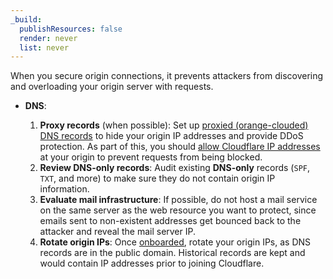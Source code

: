 ```yaml
---
_build:
  publishResources: false
  render: never
  list: never
---
```


When you secure origin connections, it prevents attackers from discovering and overloading your origin server with requests.

- **DNS**: 

    1. **Proxy records** (when possible): Set up [proxied (orange-clouded) DNS records](/dns/manage-dns-records/reference/proxied-dns-records/) to hide your origin IP addresses and provide DDoS protection. As part of this, you should [allow Cloudflare IP addresses](/fundamentals/concepts/cloudflare-ip-addresses/) at your origin to prevent requests from being blocked.
    2. **Review DNS-only records**: Audit existing **DNS-only** records (`SPF`, `TXT`, and more) to make sure they do not contain origin IP information.
    3. **Evaluate mail infrastructure**: If possible, do not host a mail service on the same server as the web resource you want to protect, since emails sent to non-existent addresses get bounced back to the attacker and reveal the mail server IP.
    4. **Rotate origin IPs**: Once [onboarded](/dns/zone-setups/full-setup/setup/#verify-changes), rotate your origin IPs, as DNS records are in the public domain. Historical records are kept and would contain IP addresses prior to joining Cloudflare.